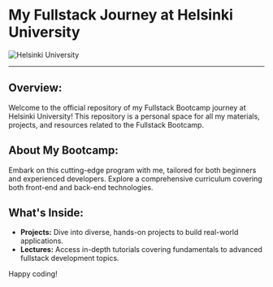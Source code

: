 

# My Fullstack Journey at Helsinki University

![Helsinki University]([insert_image_url_here](https://unisafe-gbv.eu/wp-content/uploads/2022/08/university-of-helsinki-logo-vector.png))

---

## Overview:

Welcome to the official repository of my Fullstack Bootcamp journey at Helsinki University! This repository is a personal space for all my materials, projects, and resources related to the Fullstack Bootcamp.

## About My Bootcamp:

Embark on this cutting-edge program with me, tailored for both beginners and experienced developers. Explore a comprehensive curriculum covering both front-end and back-end technologies.

## What's Inside:

- **Projects:** Dive into diverse, hands-on projects to build real-world applications.
- **Lectures:** Access in-depth tutorials covering fundamentals to advanced fullstack development topics.

Happy coding!


